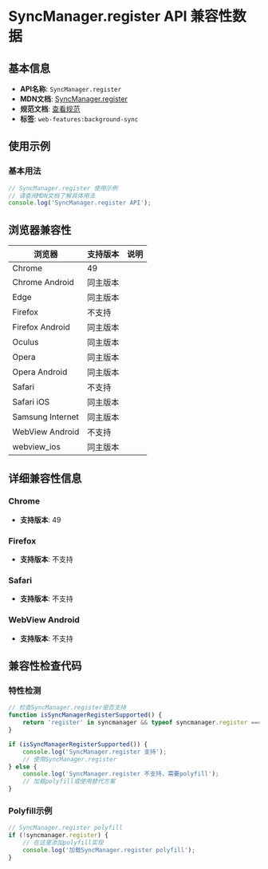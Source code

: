 # SyncManager.register API 兼容性数据

## 基本信息

- **API名称**: `SyncManager.register`
- **MDN文档**: [SyncManager.register](https://developer.mozilla.org/docs/Web/API/SyncManager/register)
- **规范文档**: [查看规范](https://wicg.github.io/background-sync/spec/#dom-syncmanager-register)
- **标签**: `web-features:background-sync`

## 使用示例

### 基本用法

```javascript
// SyncManager.register 使用示例
// 请查阅MDN文档了解具体用法
console.log('SyncManager.register API');
```

## 浏览器兼容性

| 浏览器 | 支持版本 | 说明 |
|--------|----------|------|
| Chrome | 49 |  |
| Chrome Android | 同主版本 |  |
| Edge | 同主版本 |  |
| Firefox | 不支持 |  |
| Firefox Android | 同主版本 |  |
| Oculus | 同主版本 |  |
| Opera | 同主版本 |  |
| Opera Android | 同主版本 |  |
| Safari | 不支持 |  |
| Safari iOS | 同主版本 |  |
| Samsung Internet | 同主版本 |  |
| WebView Android | 不支持 |  |
| webview_ios | 同主版本 |  |

## 详细兼容性信息

### Chrome

- **支持版本**: 49

### Firefox

- **支持版本**: 不支持

### Safari

- **支持版本**: 不支持

### WebView Android

- **支持版本**: 不支持

## 兼容性检查代码

### 特性检测

```javascript
// 检查SyncManager.register是否支持
function isSyncManagerRegisterSupported() {
    return 'register' in syncmanager && typeof syncmanager.register === 'function';
}

if (isSyncManagerRegisterSupported()) {
    console.log('SyncManager.register 支持');
    // 使用SyncManager.register
} else {
    console.log('SyncManager.register 不支持，需要polyfill');
    // 加载polyfill或使用替代方案
}
```

### Polyfill示例

```javascript
// SyncManager.register polyfill
if (!syncmanager.register) {
    // 在这里添加polyfill实现
    console.log('加载SyncManager.register polyfill');
}
```

